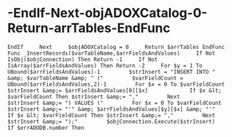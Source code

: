 # -EndIf-Next-objADOXCatalog-0-Return-arrTables-EndFunc
    EndIf     Next     $objADOXCatalog = 0     Return $arrTables EndFunc  Func _InsertRecords($varTableName,$arrFieldsAndValues)     If Not IsObj($objConnection) Then Return -1     If Not IsArray($arrFieldsAndValues) Then Return -2     For $y = 1 To UBound($arrFieldsAndValues)-1         $strInsert = "INSERT INTO " &amp; $varTableName &amp; " ("         $varFieldCount = UBound($arrFieldsAndValues,2)-1         For $x = 0 To $varFieldCount             $strInsert &amp;= $arrFieldsAndValues[0][$x]             If $x &lt; $varFieldCount Then $strInsert &amp;= ","         Next         $strInsert &amp;= ") VALUES ("         For $x = 0 To $varFieldCount             $strInsert &amp;= "'" &amp; $arrFieldsAndValues[$y][$x] &amp; "'"             If $x &lt; $varFieldCount Then $strInsert &amp;= ","         Next         $strInsert &amp;= ");"         $objConnection.Execute($strInsert)         If $errADODB.number Then
